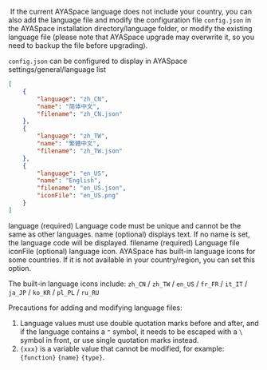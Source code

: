 ​	If the current AYASpace language does not include your country, you can also add the language file and modify the configuration file `config.json` in the AYASpace installation directory/language folder, or modify the existing language file (please note that AYASpace upgrade may overwrite it, so you need to backup the file before upgrading).



`config.json` can be configured to display in AYASpace settings/general/language list

```json
[
    {
        "language": "zh_CN",
        "name": "简体中文",
        "filename": "zh_CN.json"
    },
    {
        "language": "zh_TW",
        "name": "繁體中文",
        "filename": "zh_TW.json"
    },
    {
        "language": "en_US",
        "name": "English",
        "filename": "en_US.json",
        "iconFile": "en_US.png"
    }
]
```
language       (required)  Language code must be unique and cannot be the same as other languages.
name             (optional)  displays text. If no name is set, the language code will be displayed.
filename        (required)  Language file
iconFile          (optional)  language icon. AYASpace has built-in language icons for some countries.  If it is not available in your country/region, you can set this option.



The built-in language icons include: `zh_CN` / `zh_TW` / `en_US` / `fr_FR` / `it_IT` / `ja_JP` / `ko_KR` / `pl_PL` / `ru_RU`



Precautions for adding and modifying language files:

1. Language values must use double quotation marks before and after, and if the language contains a `"` symbol, it needs to be escaped with a `\ ` symbol in front, or use single quotation marks instead.
2. `{xxx}` is a variable value that cannot be modified, for example: `{function}` `{name}` `{type}`.

